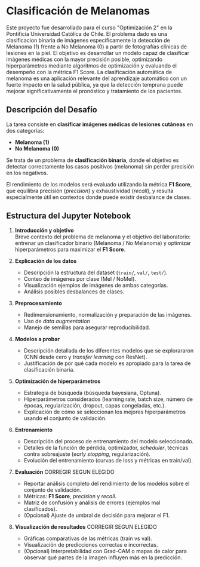 # Clasificación de Melanomas
Este proyecto fue desarrollado para el curso "Optimización 2" en la Pontificia Universidad Católica de Chile. El problema dado es una clasificacion binaria de imágenes 
específicamente la detección de Melanoma (1) frente a No Melanoma (0) a partir de fotografías clínicas de lesiones en la piel. El objetivo es desarrollar un modelo capaz 
de clasificar imágenes médicas con la mayor precisión posible, optimizando hiperparámetros mediante algoritmos de optimización y evaluando el desempeño con la métrica F1 Score.
La clasificación automática de melanoma es una aplicación relevante del aprendizaje automático con un fuerte impacto en la salud pública, ya que la detección temprana puede 
mejorar significativamente el pronóstico y tratamiento de los pacientes.

## Descripción del Desafío
La tarea consiste en **clasificar imágenes médicas de lesiones cutáneas** en dos categorías:  
- **Melanoma (1)**  
- **No Melanoma (0)**  

Se trata de un problema de **clasificación binaria**, donde el objetivo es detectar correctamente los casos positivos (melanoma) sin perder precisión en los negativos.  

El rendimiento de los modelos será evaluado utilizando la métrica **F1 Score**, que equilibra precisión (*precision*) y exhaustividad (*recall*), y resulta especialmente útil en contextos donde puede existir desbalance de clases.  

## Estructura del Jupyter Notebook

1. **Introducción y objetivo**  
   Breve contexto del problema de melanoma y el objetivo del laboratorio: entrenar un clasificador binario (Melanoma / No Melanoma) y optimizar hiperparámetros para maximizar el **F1 Score**.

2. **Explicación de los datos**
   - Descripción la estructura del dataset (`train/`, `val/`, `test/`).  
   - Conteo de imágenes por clase (Mel / NoMel).  
   - Visualización ejemplos de imágenes de ambas categorías.  
   - Análisis posibles desbalances de clases.

4. **Preprocesamiento**  
   - Redimensionamiento, normalización y preparación de las imágenes.  
   - Uso de *data augmentation* 
   - Manejo de semillas para asegurar reproducibilidad.

5. **Modelos a probar**  
   - Descripción detallada de los diferentes modelos que se explorararon (CNN desde cero y *transfer learning* con ResNet).  
   - Justificación de por qué cada modelo es apropiado para la tarea de clasificación binaria.

6. **Optimización de hiperparámetros**  
   - Estrategia de búsqueda (búsqueda bayesiana, Optuna).  
   - Hiperparámetros considerados (learning rate, batch size, número de épocas, regularización, dropout, capas congeladas, etc.).  
   - Explicación de cómo se seleccionan los mejores hiperparámetros usando el conjunto de validación.

7. **Entrenamiento**  
   - Descripción del proceso de entrenamiento del modelo seleccionado.  
   - Detalles de la función de pérdida, optimizador, *scheduler*, técnicas contra sobreajuste (*early stopping*, regularización).  
   - Evolución del entrenamiento (curvas de loss y métricas en train/val).

8. **Evaluación**  CORREGIR SEGUN ELEGIDO
   - Reportar análisis completo del rendimiento de los modelos sobre el conjunto de validación.  
   - Métricas: **F1 Score**, *precision* y *recall*.  
   - Matriz de confusión y análisis de errores (ejemplos mal clasificados).  
   - (Opcional) Ajuste de umbral de decisión para mejorar el F1.

9. **Visualización de resultados**  CORREGIR SEGUN ELEGIDO
   - Gráficas comparativas de las métricas (train vs val).  
   - Visualización de predicciones correctas e incorrectas.  
   - (Opcional) Interpretabilidad con Grad-CAM o mapas de calor para observar qué partes de la imagen influyen más en la predicción.


